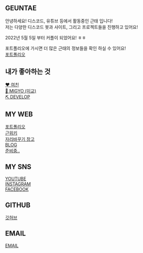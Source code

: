 ## GEUNTAE  

안녕하세요! 디스코드, 유튜브 등에서 활동중인 근태 입니다!   
저는 다양한 디스코드 봇과 사이트, 그리고 프로젝트들을 진행하고 있어요!  

2022년 5월 5일 부터 커플이 되었어요! ㅎㅎ

포트폴리오에 가시면 더 많은 근태의 정보들을 확인 하실 수 있어요!  
[포트폴리오](https://geuntae.kr)

## 내가 좋아하는 것  
[❤️ 여친]()  
[🎤 MIGYO (미교)](https://www.instagram.com/jjeon_migyo/)  
[⛏ DEVELOP]()  

## MY WEB  
[포트폴리오](https://geuntae.kr)  
[근위키](http://wiki.geuntae.kr)  
[자리바꾸기 창고](https://seat.geuntae.kr)  
[BLOG](https://blog.geuntae.kr)  
[준비중..]()  

## MY SNS
[YOUTUBE](http://geuntae.kr/youtube)  
[INSTAGRAM](https://geuntae.kr/instagram)  
[FACEBOOK](https://geuntae.kr/facebook)  
  
## GITHUB  
[깃허브](https://github.com/geuntae021)  

## EMAIL  

[EMAIL](mailto:geuntae@geuntae.pw)  
